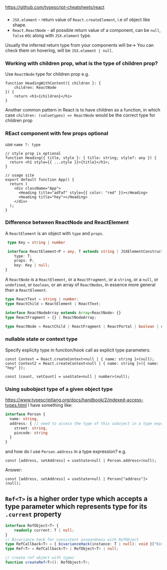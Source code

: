
https://github.com/typescript-cheatsheets/react

###

* `JSX.element` - return value of `React.createElement`, i.e of object like shape.
* `React.ReactNode` - all possible return value of a component, can be `null`, `false` etc along with `JSX.element` type.

Usually the inferred return type from your components will be-> You can check them
on hovering, will be `JSX.element | null`.


### Working with children prop, what is the type of children prop?

Use `ReactNode` type for children prop
e.g.
```tsx
function HeadingWithContent({ children }: {
    children: ReactNode
}) {
    return <h1>{children}</hi>
}
```

Another common pattern in React is to have children as a function, in which case 
`children: (valuetypes) => ReactNode` would be the correct type for children prop


### REact component with few props optional

use `name ?: type`

```tsx
// style prop is optional
function Heading({ title, style }: { title: string; style?: any }) {
  return <h1 style={{ ...style }}>{title}</h1>;
}

// usage site
export default function App() {
  return (
    <div className="App">
      <Heading title="adfaf" style={{ color: "red" }}></Heading>
      <Heading title="hey"></Heading>
    </div>
  );
}
```

### Difference between ReactNode and ReactElement

A `ReactElement` is an object with `type` and `props`.
```ts
 type Key = string | number

 interface ReactElement<P = any, T extends string | JSXElementConstructor<any> = string | JSXElementConstructor<any>> {
    type: T;
    props: P;
    key: Key | null;
}
```

A `ReactNode` is a `ReactElement`, or a `ReactFragment`, or a `string`, or a `null`, or `undefined`, or `boolean`, or an array of `ReactNodes`, in essence more general than a `ReactElement`.

```ts
type ReactText = string | number;
type ReactChild = ReactElement | ReactText;

interface ReactNodeArray extends Array<ReactNode> {}
type ReactFragment = {} | ReactNodeArray;

type ReactNode = ReactChild | ReactFragment | ReactPortal | boolean | null | undefined;
```

### nullable state or context type

Specify explicity type in function/hook call as explicit type parameters.

```tsx
const Context = React.createContext<null | { name: string }>(null);
const Context2 = React.createContext<null | { name: string }>({ name: "hey" });
```

```tsx
const [count, setCount] = useState<null | number>(null);
```


### Using subobject type of a given object type
https://www.typescriptlang.org/docs/handbook/2/indexed-access-types.html
I have something like:
```ts
interface Person {
  name: string,
  address: { // need to access the type of this suboject in a type expression
    street: string,
    pincode: string
  }
}
```
and how do I use `Person.address` in a type expression?
e.g. 
```tsx
const [address, setAddress] = useState<null | Person.address>(null);
```
Answer:
```tsx
const [address, setAddress] = useState<null | Person["address"]>(null);
```


## `Ref<T>` is a higher order type which accepts a type parameter which represents type for its `.current` property

```ts
interface RefObject<T> {
    readonly current: T | null;
}
// Bivariance hack for consistent unsoundness with RefObject
type RefCallback<T> = { bivarianceHack(instance: T | null): void }["bivarianceHack"];
type Ref<T> = RefCallback<T> | RefObject<T> | null;

// create ref object with types
function createRef<T>(): RefObject<T>;
```

